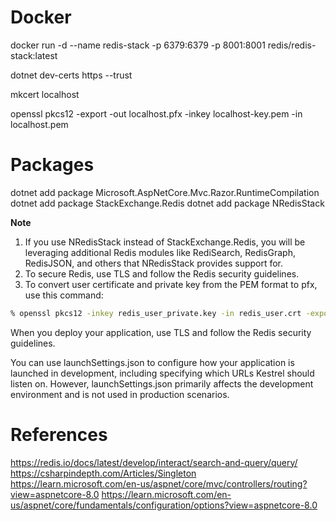 # Docker

docker run -d --name redis-stack -p 6379:6379 -p 8001:8001 redis/redis-stack:latest

dotnet dev-certs https --trust

mkcert localhost

openssl pkcs12 -export -out localhost.pfx -inkey localhost-key.pem -in localhost.pem 

# Packages

dotnet add package Microsoft.AspNetCore.Mvc.Razor.RuntimeCompilation
dotnet add package StackExchange.Redis
dotnet add package NRedisStack

**Note**
1) If you use NRedisStack instead of StackExchange.Redis, you will be leveraging additional Redis modules like RediSearch, RedisGraph, RedisJSON, and others that NRedisStack provides support for.
2) To secure Redis, use TLS and follow the Redis security guidelines.
3) To convert user certificate and private key from the PEM format to pfx, use this command: 
```zsh
% openssl pkcs12 -inkey redis_user_private.key -in redis_user.crt -export -out redis.pfx
```

When you deploy your application, use TLS and follow the Redis security guidelines.

You can use launchSettings.json to configure how your application is launched in development, including specifying which URLs Kestrel should listen on. However, launchSettings.json primarily affects the development environment and is not used in production scenarios.

# References

https://redis.io/docs/latest/develop/interact/search-and-query/query/
https://csharpindepth.com/Articles/Singleton 
https://learn.microsoft.com/en-us/aspnet/core/mvc/controllers/routing?view=aspnetcore-8.0
https://learn.microsoft.com/en-us/aspnet/core/fundamentals/configuration/options?view=aspnetcore-8.0